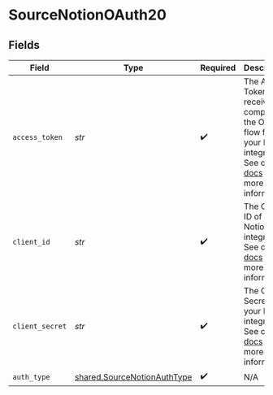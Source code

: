 # SourceNotionOAuth20


## Fields

| Field                                                                                                                                                                                                                                                  | Type                                                                                                                                                                                                                                                   | Required                                                                                                                                                                                                                                               | Description                                                                                                                                                                                                                                            |
| ------------------------------------------------------------------------------------------------------------------------------------------------------------------------------------------------------------------------------------------------------ | ------------------------------------------------------------------------------------------------------------------------------------------------------------------------------------------------------------------------------------------------------ | ------------------------------------------------------------------------------------------------------------------------------------------------------------------------------------------------------------------------------------------------------ | ------------------------------------------------------------------------------------------------------------------------------------------------------------------------------------------------------------------------------------------------------ |
| `access_token`                                                                                                                                                                                                                                         | *str*                                                                                                                                                                                                                                                  | :heavy_check_mark:                                                                                                                                                                                                                                     | The Access Token received by completing the OAuth flow for your Notion integration. See our <a href='https://docs.airbyte.com/integrations/sources/notion#step-2-set-permissions-and-acquire-authorization-credentials'>docs</a> for more information. |
| `client_id`                                                                                                                                                                                                                                            | *str*                                                                                                                                                                                                                                                  | :heavy_check_mark:                                                                                                                                                                                                                                     | The Client ID of your Notion integration. See our <a href='https://docs.airbyte.com/integrations/sources/notion#step-2-set-permissions-and-acquire-authorization-credentials'>docs</a> for more information.                                           |
| `client_secret`                                                                                                                                                                                                                                        | *str*                                                                                                                                                                                                                                                  | :heavy_check_mark:                                                                                                                                                                                                                                     | The Client Secret of your Notion integration. See our <a href='https://docs.airbyte.com/integrations/sources/notion#step-2-set-permissions-and-acquire-authorization-credentials'>docs</a> for more information.                                       |
| `auth_type`                                                                                                                                                                                                                                            | [shared.SourceNotionAuthType](../../models/shared/sourcenotionauthtype.md)                                                                                                                                                                             | :heavy_check_mark:                                                                                                                                                                                                                                     | N/A                                                                                                                                                                                                                                                    |